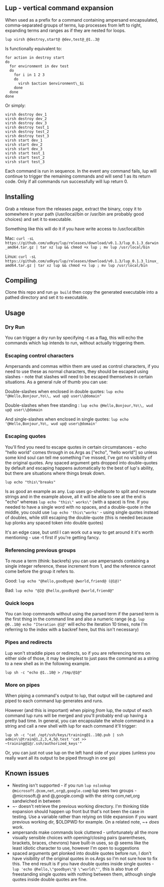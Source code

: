 ## Lup - vertical command expansion

When used as a prefix for a command containing ampersand encapsulated, comma-separated groups of terms, lup processes from left to right, expanding terms and ranges as if they are nested for loops.

`lup virsh @destroy,start@ @dev,test@_@1..3@`

Is functionally equivalent to:
```
for action in destroy start
do
  for environment in dev test
  do
    for i in 1 2 3
    do
      virsh $action $environment\_$i
    done
  done
done
```

Or simply:
```
virsh destroy dev_1
virsh destroy dev_2
virsh destroy dev_3
virsh destroy test_1
virsh destroy test_2
virsh destroy test_3
virsh start dev_1
virsh start dev_2
virsh start dev_3
virsh start test_1
virsh start test_2
virsh start test_3
```

Each command is run in sequence. In the event any command fails, lup will continue to trigger the remaining commands and will send 1 as its return code. Only if all commands run successfully will lup return 0.

## Installing

Grab a release from the releases page, extract the binary, copy it to somewhere in your path (/usr/local/bin or /usr/bin are probably good choices) and set it to executable.

Something like this will do it if you have write access to /usr/local/bin

Mac: `curl -sL https://github.com/udkyo/lup/releases/download/v0.1.3/lup_0.1.3_darwin_amd64.tar.gz | tar xz lup && chmod +x lup ; mv lup /usr/local/bin`

Linux: `curl -sL https://github.com/udkyo/lup/releases/download/v0.1.3/lup_0.1.3_linux_amd64.tar.gz | tar xz lup && chmod +x lup ; mv lup /usr/local/bin`

## Compiling

Clone this repo and run `go build` then copy the generated executable into a pathed directory and set it to executable.

## Usage

### Dry Run

You can trigger a dry run by specifying -t as a flag, this will echo the commands which lup intends to run, without actually triggering them.

### Escaping control characters

Ampersands and commas within them are used as control characters, if you need to use these as normal characters, they should be escaped using slashes - note that slashes will need to be escaped themselves in certain situations. As a general rule of thumb you can use:

Double-slashes when enclosed in double quotes:
`lup echo "@Hello,Bonjour,Yo\\, wud up@ user\\@domain"`

Double-slashes when free standing :
`lup echo @Hello,Bonjour,Yo\\, wud up@ user\\@domain`

And single-slashes when enclosed in single quotes:
`lup echo '@Hello,Bonjour,Yo\, wud up@ user\@domain'`

### Escaping quotes

You'll find you need to escape quotes in certain circumstances - echo "hello world" comes through in os.Args as ["echo", "hello world"] so unless some kind soul can tell me something I've missed, I've got no visibility of the original quotes. Any spaced argument gets dropped into double-quotes by default and escaping happens automatically to the best of lup's ability, but there are situations where things break down.

`lup echo "this\"breaks"`

Is as good an example as any. Lup uses go-shellquote to split and recreate strings and in the example above, all it will be able to see at the end is "echo" whereas `lup echo "this\" works\"` (with a space) is fine. If you needed to have a single word with no spaces, and a double-quote in the middle, you could use `lup echo 'this\"works'` - using single quotes instead of doubles, while still escaping the double-quote (this is needed because lup plonks any spaced token into double quotes)

It's an edge case, but until I can work out a way to get around it it's worth mentioning - use -t first if you're getting fancy. 

### Referencing previous groups

To reuse a term (think: backrefs) you can use ampersands containing a single integer reference, these increment from 1, and the reference cannot come before the group it refers to.

Good:
`lup echo "@hello,goodbye@ @world,friend@ (@1@)"`

Bad:
`lup echo "@2@ @hello,goodbye@ @world,friend@"`

### Quick loops

You can loop commands without using the parsed term if the parsed term is the first thing in the command line and also a numeric range (e.g. `lup @0..10@ echo "Iteration @1@"` will echo the iteration 10 times, note I'm referring to the index with a backref here, but this isn't necessary)

### Pipes and redirects

Lup won't straddle pipes or redirects, so if you are referencing terms on either side of those, it may be simplest to just pass the command as a string to a new shell as in the following example. 

`lup sh -c "echo @1..10@ > /tmp/@1@"`

### More on pipes

When piping a command's output to lup, that output will be captured and piped to each command lup generates and runs.

However (and this is important) when piping *from* lup, the output of each command lup runs will be merged and you'll probably end up having a pretty bad time. In general, you can encapsulate the whole command in a string and call a new shell with lup for each command it'll trigger:

```
lup sh -c "cat /opt/ssh/keys/training@1..10@.pub | ssh admin\\@train@1,2,3,4,5@.test 'cat >> ~training@1@/.ssh/authorized_keys'"
```

Or, you can just not use lup on the left hand side of your pipes (unless you really want all its output to be piped through in one go)

## Known issues

- Nesting isn't supported - if you run `lup nslookup @microsoft.@com,net,org@,google.com@` lup sees two groups - @microsoft.@ and @,google.com@ with the string com,net,org sandwiched in between
- ~- doesn't retrieve the previous working directory. I'm thinking tilde expansion should happen up front but that's not been the case in testing. Use a variable rather than relying on tilde expansion if you want previous working dir, $OLDPWD for example. On a related note, ~+ *does* work.
- ampersands make commands look cluttered - unfortunately all the more visually sensible choices with opening/closing pairs (parentheses, brackets, braces, chevrons) have built-in uses, so @ seems like the least idiotic character to use, however I'm open to suggestions
- spaced arguments get plonked into double quotes before run, I don't have visibility of the original quotes in os.Args so I'm not sure how to fix this. The end result is if you have double quotes inside single quotes - `lup 'echo @hello,\"goodbye\"@ \"world\"'`, this is also true of freestanding single quotes with nothing between them, although single quotes inside double quotes are fine.
